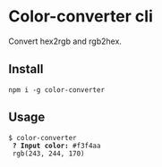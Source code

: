 <h1>Color-converter cli</h1>
<p>Convert hex2rgb and rgb2hex.</p>
<h2>Install</h2>
<code>npm i -g color-converter</code>
<h2>Usage</h2>
<code>$ color-converter <br> <b>? Input color:</b> #f3f4aa <br> rgb(243, 244, 170)</code>